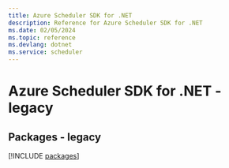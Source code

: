 ```yaml
---
title: Azure Scheduler SDK for .NET
description: Reference for Azure Scheduler SDK for .NET
ms.date: 02/05/2024
ms.topic: reference
ms.devlang: dotnet
ms.service: scheduler
---
```

# Azure Scheduler SDK for .NET - legacy
## Packages - legacy
[!INCLUDE [packages](scheduler-index.md)]